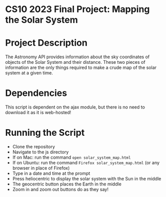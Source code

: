 CS10 2023 Final Project: Mapping the Solar System
======
# Project Description
The Astronomy API provides information about the sky coordinates of objects of the Solar System and their distance. These two pieces of information are the only things required to make a crude map of the solar system at a given time.

# Dependencies
This script is dependent on the ajax module, but there is no need to download it as it is web-hosted!

# Running the Script
- Clone the repository
- Navigate to the js directory
- If on Mac: run the command `open solar_system_map.html`
- If on Ubuntu: run the command `Firefox solar_system_map.html` (or any browser in place of Firefox)
- Type in a date and time at the prompt
- Press heliocentric to display the solar system with the Sun in the middle
- The geocentric button places the Earth in the middle
- Zoom in and zoom out buttons do as they say!
